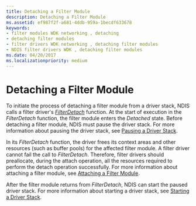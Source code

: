 ```yaml
---
title: Detaching a Filter Module
description: Detaching a Filter Module
ms.assetid: ef987f2f-a681-4ddb-959a-1becdf633678
keywords:
- filter modules WDK networking , detaching
- detaching filter modules
- filter drivers WDK networking , detaching filter modules
- NDIS filter drivers WDK , detaching filter modules
ms.date: 04/20/2017
ms.localizationpriority: medium
---
```


# Detaching a Filter Module





To initiate the process of detaching a filter module from a driver stack, NDIS calls a filter driver's [*FilterDetach*](https://docs.microsoft.com/windows-hardware/drivers/ddi/ndis/nc-ndis-filter_detach) function. At the start of execution in the *FilterDetach* function, the filter module enters the *Detached* state. Before detaching a filter module, NDIS must pause the driver stack. For more information about pausing the driver stack, see [Pausing a Driver Stack](pausing-a-driver-stack.md).

In its *FilterDetach* function, the driver frees its context areas and other resources (such as buffer pools) for the affected filter module. A filter driver cannot fail the call to *FilterDetach*. Therefore, filter drivers should preallocate, during the attach operation, all the resources required to perform the detach operation successfully. For more information about attaching a filter module, see [Attaching a Filter Module](attaching-a-filter-module.md).

After the filter module returns from *FilterDetach*, NDIS can start the paused driver stack. For more information about starting a driver stack, see [Starting a Driver Stack](starting-a-driver-stack.md).

 

 





